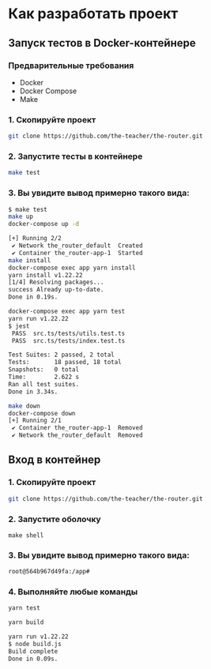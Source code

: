 # Как разработать проект

## Запуск тестов в Docker-контейнере

### Предварительные требования

- Docker
- Docker Compose
- Make

### 1. Скопируйте проект

```bash
git clone https://github.com/the-teacher/the-router.git
```

### 2. Запустите тесты в контейнере

```bash
make test
```

### 3. Вы увидите вывод примерно такого вида:

```bash
$ make test
make up
docker-compose up -d

[+] Running 2/2
 ✔ Network the_router_default  Created                                                                                                              0.0s
 ✔ Container the_router-app-1  Started                                                                                                              0.3s
make install
docker-compose exec app yarn install
yarn install v1.22.22
[1/4] Resolving packages...
success Already up-to-date.
Done in 0.19s.

docker-compose exec app yarn test
yarn run v1.22.22
$ jest
 PASS  src.ts/tests/utils.test.ts
 PASS  src.ts/tests/index.test.ts

Test Suites: 2 passed, 2 total
Tests:       18 passed, 18 total
Snapshots:   0 total
Time:        2.622 s
Ran all test suites.
Done in 3.34s.

make down
docker-compose down
[+] Running 2/1
 ✔ Container the_router-app-1  Removed                                                                                                             10.1s
 ✔ Network the_router_default  Removed
```

## Вход в контейнер

### 1. Скопируйте проект

```bash
git clone https://github.com/the-teacher/the-router.git
```

### 2. Запустите оболочку

```
make shell
```

### 3. Вы увидите вывод примерно такого вида:

```bash
root@564b967d49fa:/app#
```

### 4. Выполняйте любые команды

```bash
yarn test
```

```bash
yarn build

yarn run v1.22.22
$ node build.js
Build complete
Done in 0.09s.
```
